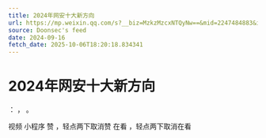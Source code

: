 ```yaml
---
title: 2024年网安十大新方向
url: https://mp.weixin.qq.com/s?__biz=MzkzMzcxNTQyNw==&mid=2247484883&idx=1&sn=0a386fdd48d5253b65da32f5f1af5b26
source: Doonsec's feed
date: 2024-09-16
fetch_date: 2025-10-06T18:20:18.834341
---
```


# 2024年网安十大新方向

：
，
。

视频
小程序
赞
，轻点两下取消赞
在看
，轻点两下取消在看